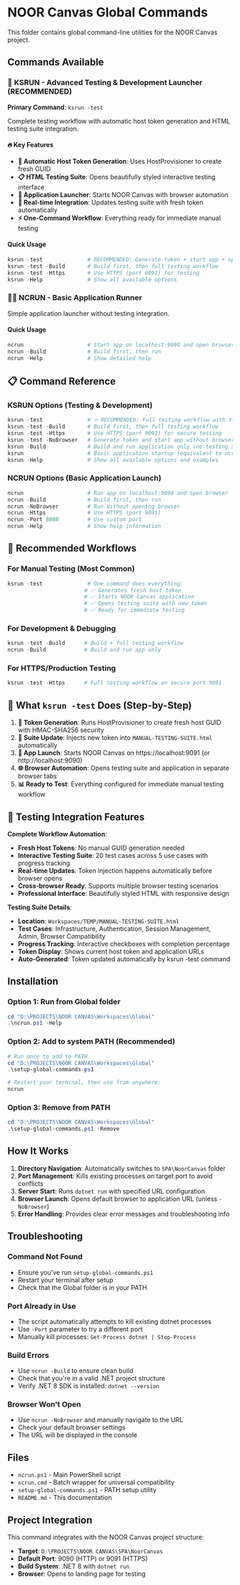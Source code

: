 # NOOR Canvas Global Commands

This folder contains global command-line utilities for the NOOR Canvas project.

## Commands Available

### 🧪 **KSRUN - Advanced Testing & Development Launcher** (RECOMMENDED)
**Primary Command**: `ksrun -test`

Complete testing workflow with automatic host token generation and HTML testing suite integration.

#### **🔥 Key Features**
- **🔑 Automatic Host Token Generation**: Uses HostProvisioner to create fresh GUID
- **📋 HTML Testing Suite**: Opens beautifully styled interactive testing interface  
- **🚀 Application Launcher**: Starts NOOR Canvas with browser automation
- **🔄 Real-time Integration**: Updates testing suite with fresh token automatically
- **⚡ One-Command Workflow**: Everything ready for immediate manual testing

#### **Quick Usage**
```powershell
ksrun -test              # RECOMMENDED: Generate token + start app + open testing suite
ksrun -test -Build       # Build first, then full testing workflow
ksrun -test -Https       # Use HTTPS (port 9091) for testing
ksrun -Help              # Show all available options
```

### 🏃‍♂️ **NCRUN - Basic Application Runner**
Simple application launcher without testing integration.

#### **Quick Usage**
```powershell
ncrun                    # Start app on localhost:9090 and open browser
ncrun -Build             # Build first, then run
ncrun -Help              # Show detailed help
```

## 📋 **Command Reference**

### **KSRUN Options (Testing & Development)**
```powershell
ksrun -test              # 🔥 RECOMMENDED: Full testing workflow with token generation
ksrun -test -Build       # Build first, then full testing workflow
ksrun -test -Https       # Use HTTPS (port 9091) for secure testing
ksrun -test -NoBrowser   # Generate token and start app without browser automation
ksrun -Build             # Build and run application only (no testing suite)
ksrun                    # Basic application startup (equivalent to ncrun)
ksrun -Help              # Show all available options and examples
```

### **NCRUN Options (Basic Application Launch)**
```powershell
ncrun                    # Run app on localhost:9090 and open browser
ncrun -Build             # Build first, then run
ncrun -NoBrowser         # Run without opening browser
ncrun -Https             # Use HTTPS (port 9091)
ncrun -Port 8080         # Use custom port
ncrun -Help              # Show help information
```

## 🚀 **Recommended Workflows**

### **For Manual Testing** (Most Common)
```powershell
ksrun -test              # One command does everything:
                        # ✅ Generates fresh host token
                        # ✅ Starts NOOR Canvas application  
                        # ✅ Opens testing suite with new token
                        # ✅ Ready for immediate testing
```

### **For Development & Debugging**
```powershell
ksrun -test -Build      # Build + full testing workflow
ncrun -Build            # Build and run app only
```

### **For HTTPS/Production Testing**
```powershell
ksrun -test -Https      # Full testing workflow on secure port 9091
```

## 🎯 **What `ksrun -test` Does (Step-by-Step)**

1. **🔑 Token Generation**: Runs HostProvisioner to create fresh host GUID with HMAC-SHA256 security
2. **📝 Suite Update**: Injects new token into `MANUAL-TESTING-SUITE.html` automatically
3. **🚀 App Launch**: Starts NOOR Canvas on https://localhost:9091 (or http://localhost:9090)
4. **🌐 Browser Automation**: Opens testing suite and application in separate browser tabs
5. **📊 Ready to Test**: Everything configured for immediate manual testing workflow

## 🧪 **Testing Integration Features**

**Complete Workflow Automation**:
- **Fresh Host Tokens**: No manual GUID generation needed
- **Interactive Testing Suite**: 20 test cases across 5 use cases with progress tracking
- **Real-time Updates**: Token injection happens automatically before browser opens
- **Cross-browser Ready**: Supports multiple browser testing scenarios
- **Professional Interface**: Beautifully styled HTML with responsive design

**Testing Suite Details**:
- **Location**: `Workspaces/TEMP/MANUAL-TESTING-SUITE.html`
- **Test Cases**: Infrastructure, Authentication, Session Management, Admin, Browser Compatibility
- **Progress Tracking**: Interactive checkboxes with completion percentage
- **Token Display**: Shows current host token and application URLs
- **Auto-Generated**: Token updated automatically by ksrun -test command

## Installation

### Option 1: Run from Global folder
```powershell
cd "D:\PROJECTS\NOOR CANVAS\Workspaces\Global"
.\ncrun.ps1 -Help
```

### Option 2: Add to system PATH (Recommended)
```powershell
# Run once to add to PATH
cd "D:\PROJECTS\NOOR CANVAS\Workspaces\Global"
.\setup-global-commands.ps1

# Restart your terminal, then use from anywhere:
ncrun
```

### Option 3: Remove from PATH
```powershell
cd "D:\PROJECTS\NOOR CANVAS\Workspaces\Global"
.\setup-global-commands.ps1 -Remove
```

## How It Works

1. **Directory Navigation**: Automatically switches to `SPA\NoorCanvas` folder
2. **Port Management**: Kills existing processes on target port to avoid conflicts
3. **Server Start**: Runs `dotnet run` with specified URL configuration
4. **Browser Launch**: Opens default browser to application URL (unless `-NoBrowser`)
5. **Error Handling**: Provides clear error messages and troubleshooting info

## Troubleshooting

### Command Not Found
- Ensure you've run `setup-global-commands.ps1` 
- Restart your terminal after setup
- Check that the Global folder is in your PATH

### Port Already in Use
- The script automatically attempts to kill existing dotnet processes
- Use `-Port` parameter to try a different port
- Manually kill processes: `Get-Process dotnet | Stop-Process`

### Build Errors
- Use `ncrun -Build` to ensure clean build
- Check that you're in a valid .NET project structure
- Verify .NET 8 SDK is installed: `dotnet --version`

### Browser Won't Open
- Use `ncrun -NoBrowser` and manually navigate to the URL
- Check your default browser settings
- The URL will be displayed in the console

## Files

- `ncrun.ps1` - Main PowerShell script
- `ncrun.cmd` - Batch wrapper for universal compatibility  
- `setup-global-commands.ps1` - PATH setup utility
- `README.md` - This documentation

## Project Integration

This command integrates with the NOOR Canvas project structure:
- **Target**: `D:\PROJECTS\NOOR CANVAS\SPA\NoorCanvas`
- **Default Port**: 9090 (HTTP) or 9091 (HTTPS)
- **Build System**: .NET 8 with `dotnet run`
- **Browser**: Opens to landing page for testing
